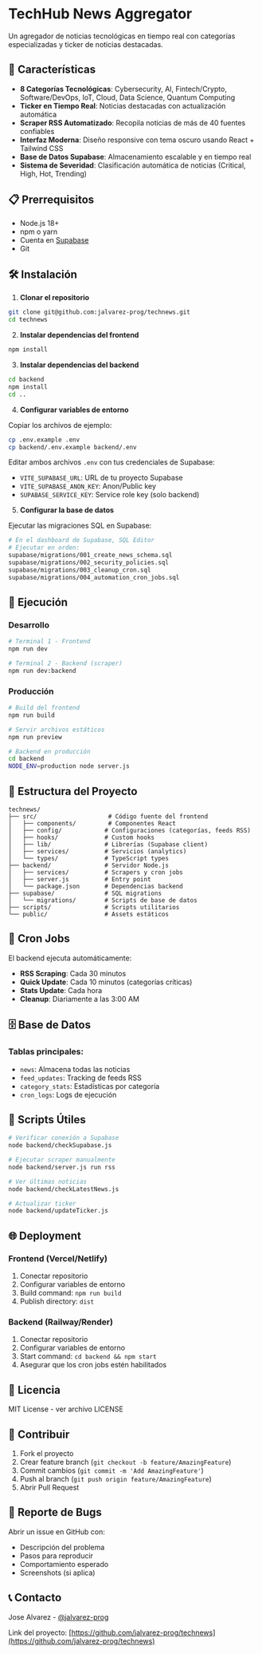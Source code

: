 # TechHub News Aggregator

Un agregador de noticias tecnológicas en tiempo real con categorías especializadas y ticker de noticias destacadas.

## 🚀 Características

- **8 Categorías Tecnológicas**: Cybersecurity, AI, Fintech/Crypto, Software/DevOps, IoT, Cloud, Data Science, Quantum Computing
- **Ticker en Tiempo Real**: Noticias destacadas con actualización automática
- **Scraper RSS Automatizado**: Recopila noticias de más de 40 fuentes confiables
- **Interfaz Moderna**: Diseño responsive con tema oscuro usando React + Tailwind CSS
- **Base de Datos Supabase**: Almacenamiento escalable y en tiempo real
- **Sistema de Severidad**: Clasificación automática de noticias (Critical, High, Hot, Trending)

## 📋 Prerrequisitos

- Node.js 18+ 
- npm o yarn
- Cuenta en [Supabase](https://supabase.com)
- Git

## 🛠️ Instalación

1. **Clonar el repositorio**
```bash
git clone git@github.com:jalvarez-prog/technews.git
cd technews
```

2. **Instalar dependencias del frontend**
```bash
npm install
```

3. **Instalar dependencias del backend**
```bash
cd backend
npm install
cd ..
```

4. **Configurar variables de entorno**

Copiar los archivos de ejemplo:
```bash
cp .env.example .env
cp backend/.env.example backend/.env
```

Editar ambos archivos `.env` con tus credenciales de Supabase:
- `VITE_SUPABASE_URL`: URL de tu proyecto Supabase
- `VITE_SUPABASE_ANON_KEY`: Anon/Public key
- `SUPABASE_SERVICE_KEY`: Service role key (solo backend)

5. **Configurar la base de datos**

Ejecutar las migraciones SQL en Supabase:
```bash
# En el dashboard de Supabase, SQL Editor
# Ejecutar en orden:
supabase/migrations/001_create_news_schema.sql
supabase/migrations/002_security_policies.sql
supabase/migrations/003_cleanup_cron.sql
supabase/migrations/004_automation_cron_jobs.sql
```

## 🚀 Ejecución

### Desarrollo

```bash
# Terminal 1 - Frontend
npm run dev

# Terminal 2 - Backend (scraper)
npm run dev:backend
```

### Producción

```bash
# Build del frontend
npm run build

# Servir archivos estáticos
npm run preview

# Backend en producción
cd backend
NODE_ENV=production node server.js
```

## 📁 Estructura del Proyecto

```
technews/
├── src/                    # Código fuente del frontend
│   ├── components/         # Componentes React
│   ├── config/            # Configuraciones (categorías, feeds RSS)
│   ├── hooks/             # Custom hooks
│   ├── lib/               # Librerías (Supabase client)
│   ├── services/          # Servicios (analytics)
│   └── types/             # TypeScript types
├── backend/               # Servidor Node.js
│   ├── services/          # Scrapers y cron jobs
│   ├── server.js          # Entry point
│   └── package.json       # Dependencias backend
├── supabase/              # SQL migrations
│   └── migrations/        # Scripts de base de datos
├── scripts/               # Scripts utilitarios
└── public/                # Assets estáticos
```

## 🔄 Cron Jobs

El backend ejecuta automáticamente:
- **RSS Scraping**: Cada 30 minutos
- **Quick Update**: Cada 10 minutos (categorías críticas)
- **Stats Update**: Cada hora
- **Cleanup**: Diariamente a las 3:00 AM

## 🗄️ Base de Datos

### Tablas principales:
- `news`: Almacena todas las noticias
- `feed_updates`: Tracking de feeds RSS
- `category_stats`: Estadísticas por categoría
- `cron_logs`: Logs de ejecución

## 🔧 Scripts Útiles

```bash
# Verificar conexión a Supabase
node backend/checkSupabase.js

# Ejecutar scraper manualmente
node backend/server.js run rss

# Ver últimas noticias
node backend/checkLatestNews.js

# Actualizar ticker
node backend/updateTicker.js
```

## 🌐 Deployment

### Frontend (Vercel/Netlify)
1. Conectar repositorio
2. Configurar variables de entorno
3. Build command: `npm run build`
4. Publish directory: `dist`

### Backend (Railway/Render)
1. Conectar repositorio
2. Configurar variables de entorno
3. Start command: `cd backend && npm start`
4. Asegurar que los cron jobs estén habilitados

## 📝 Licencia

MIT License - ver archivo LICENSE

## 👥 Contribuir

1. Fork el proyecto
2. Crear feature branch (`git checkout -b feature/AmazingFeature`)
3. Commit cambios (`git commit -m 'Add AmazingFeature'`)
4. Push al branch (`git push origin feature/AmazingFeature`)
5. Abrir Pull Request

## 🐛 Reporte de Bugs

Abrir un issue en GitHub con:
- Descripción del problema
- Pasos para reproducir
- Comportamiento esperado
- Screenshots (si aplica)

## 📞 Contacto

Jose Alvarez - [@jalvarez-prog](https://github.com/jalvarez-prog)

Link del proyecto: [https://github.com/jalvarez-prog/technews](https://github.com/jalvarez-prog/technews)